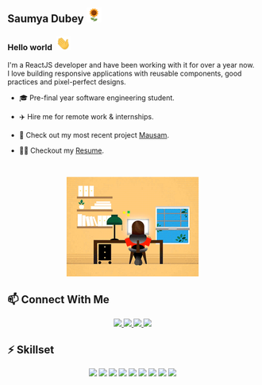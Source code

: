## Saumya Dubey&nbsp;<img src="https://github.com/saumyadubeyy/saumyadubeyy/blob/main/Assets/sunflower.png" width="30px" height="30px"/>

### Hello world&nbsp; <img src="https://github.com/saumyadubeyy/saumyadubeyy/blob/main/Assets/Hi.gif" width="29px" />

<p>
   I'm a ReactJS developer and have been working with it for over a year now. I love building responsive applications with reusable components, good practices and pixel-perfect designs.
</p>
  
- 🎓 Pre-final year software engineering student.

- ✈️ Hire me for remote work & internships.

- 🏡 Check out my most recent project <a href="https://saumyadubeyy.github.io/mausam">Mausam</a>.

- 💁‍♀️ Checkout my <a href="https://bit.ly/3y7jb2f">Resume</a>.

<br/>
<p align="center">
<img src="https://github.com/saumyadubeyy/saumyadubeyy/blob/main/Assets/coder_girl.gif" height="200px" />
</p>

## 📫 Connect With Me

<p align="center">
<a href="https://github.com/saumyadubeyy">
  <img src="https://img.shields.io/badge/GitHub-100000?style=for-the-badge&logo=github&logoColor=white" height="30px" />
</a>
<a href="https://www.linkedin.com/in/saumya-dubey-1a3002184/" >
  <img src="https://img.shields.io/badge/LinkedIn-0077B5?style=for-the-badge&logo=linkedin&logoColor=white" height="30px" />
</a>
<a href="https://twitter.com/sawmeyaa" >
  <img src="https://img.shields.io/badge/Twitter-1DA1F2?style=for-the-badge&logo=twitter&logoColor=white" height="30px" />
 </a>
<a href="https://open.spotify.com/user/31ue5gpwelojk4icwbxgydly3say?si=a0b9ce5851b7490f">
  <img src="https://img.shields.io/badge/Spotify-1ED760?&style=for-the-badge&logo=spotify&logoColor=white" height="30px" />
  </a>
</p>

## ⚡ Skillset

<p align="center">
   <img src="https://img.shields.io/badge/React-20232A?style=for-the-badge&logo=react&logoColor=61DAFB" height="30px" />
   <img src="https://img.shields.io/badge/-JavaScript-black?style=flat-square&logo=javascript" height="30px" />
   <img src="https://img.shields.io/badge/CSS3-1572B6?style=for-the-badge&logo=css3&logoColor=white" height="30px" />
   <img src="https://img.shields.io/badge/Redux-593D88?style=for-the-badge&logo=redux&logoColor=white" height="30px" />
   <img src="https://img.shields.io/badge/React_Router-CA4245?style=for-the-badge&logo=react-router&logoColor=white" height="30px" />
   <img src="https://img.shields.io/badge/Material--UI-0081CB?style=for-the-badge&logo=material-ui&logoColor=white" height="30px" />
   <img src="https://img.shields.io/badge/HTML5-E34F26?style=for-the-badge&logo=html5&logoColor=white" height="30px" />
   <img src="https://img.shields.io/badge/-C++-00599C?style=flat-square&logo=c&logoColor=white" height="30px" />
   <img src="https://img.shields.io/badge/MySQL-00000F?style=for-the-badge&logo=mysql&logoColor=white" height="30px" />
 </p>

